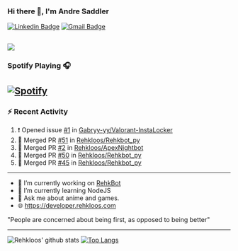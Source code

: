 ### Hi there 👋, I'm Andre Saddler
[![Linkedin Badge](https://img.shields.io/badge/-andrexsaddler-blue?style=flat-square&logo=Linkedin&logoColor=white&link=https://www.linkedin.com/in/andrexsaddler/)](https://www.linkedin.com/in/andrexsaddler/)
[![Gmail Badge](https://img.shields.io/badge/-contact@rehkloos.com-c14438?style=flat-square&logo=Gmail&logoColor=white&link=mailto:contact@rehkloos.com)](mailto:contact@rehkloos.com)

![](https://komarev.com/ghpvc/?username=Rehkloos&color=dc143c)
---
### Spotify Playing 🎧

[![Spotify](https://novatorem.rehkloos.vercel.app/api/spotify)](https://open.spotify.com/user/Rehkloos)
---

### :zap: Recent Activity

<!--START_SECTION:activity-->
1. ❗️ Opened issue [#1](https://github.com/Gabryy-yy/Valorant-InstaLocker/issues/1) in [Gabryy-yy/Valorant-InstaLocker](https://github.com/Gabryy-yy/Valorant-InstaLocker)
2. 🎉 Merged PR [#51](https://github.com/Rehkloos/Rehkbot_py/pull/51) in [Rehkloos/Rehkbot_py](https://github.com/Rehkloos/Rehkbot_py)
3. 🎉 Merged PR [#2](https://github.com/Rehkloos/ApexNightbot/pull/2) in [Rehkloos/ApexNightbot](https://github.com/Rehkloos/ApexNightbot)
4. 🎉 Merged PR [#50](https://github.com/Rehkloos/Rehkbot_py/pull/50) in [Rehkloos/Rehkbot_py](https://github.com/Rehkloos/Rehkbot_py)
5. 🎉 Merged PR [#45](https://github.com/Rehkloos/Rehkbot_py/pull/45) in [Rehkloos/Rehkbot_py](https://github.com/Rehkloos/Rehkbot_py)
<!--END_SECTION:activity-->

---

- 🔭 I’m currently working on [RehkBot](https://github.com/Rehkloos/Rehkbot_py)
- 🌱 I’m currently learning NodeJS
- 💬 Ask me about anime and games.
- 🌐 https://developer.rehkloos.com

"People are concerned about being first, as opposed to being better"

---
![Rehkloos' github stats](https://github-readme-stats.vercel.app/api?username=Rehkloos&count_private=true)
[![Top Langs](https://github-readme-stats.vercel.app/api/top-langs/?username=Rehkloos&layout=compact)](https://github.com/anuraghazra/github-readme-stats)
